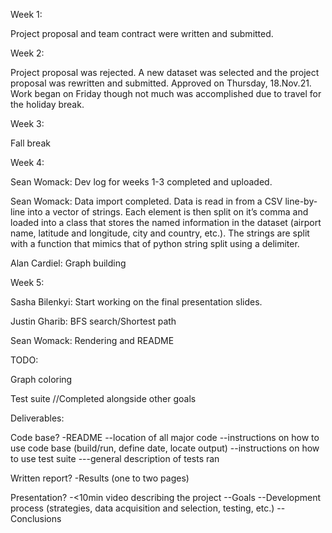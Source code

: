 Week 1:

Project proposal and team contract were written and submitted.

Week 2:

Project proposal was rejected. A new dataset was selected and the project proposal
was rewritten and submitted. Approved on Thursday, 18.Nov.21. Work began on Friday
though not much was accomplished due to travel for the holiday break.

Week 3:

Fall break

Week 4:

Sean Womack: Dev log for weeks 1-3 completed and uploaded.

Sean Womack: Data import completed. Data is read in from a CSV line-by-line into a
vector of strings. Each element is then split on it’s comma and loaded into a class
that stores the named information in the dataset (airport name, latitude and longitude,
city and country, etc.). The strings are split with a function that mimics that of
python string split using a delimiter.

Alan Cardiel: Graph building

Week 5:

Sasha Bilenkyi: Start working on the final presentation slides. 

Justin Gharib: BFS search/Shortest path

Sean Womack: Rendering and README

TODO:

Graph coloring

Test suite //Completed alongside other goals



Deliverables:

Code base?
-README
--location of all major code
--instructions on how to use code base (build/run, define date, locate output)
--instructions on how to use test suite
---general description of tests ran

Written report?
-Results (one to two pages)

Presentation?
-<10min video describing the project
--Goals
--Development process (strategies, data acquisition and selection, testing, etc.)
--Conclusions
